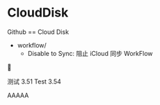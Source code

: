 # CloudDisk
Github == Cloud Disk 

* workflow/
  * Disable to Sync: 阻止 iCloud 同步 WorkFlow

🤣

测试 3.51
Test 3.54

AAAAA